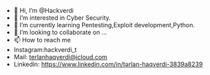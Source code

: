 - 👋 Hi, I’m @Hackverdi
- 👀 I’m interested in Cyber Security.
- 🌱 I’m currently learning Pentesting,Exploit development,Python.
- 💞️ I’m looking to collaborate on ...
- 📫 How to reach me 
- Instagram:hackverdi_t
- Mail: terlanhaqverdi@icloud.com 
- Linkedin: https://www.linkedin.com/in/tərlan-haqverdi-3839a8239


<!---
Hackverdi/Hackverdi is a ✨ special ✨ repository because its `README.md` (this file) appears on your GitHub profile.
You can click the Preview link to take a look at your changes.
--->
